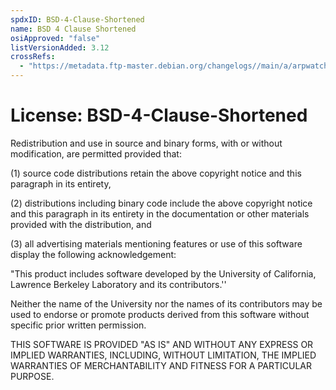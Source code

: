 ```yaml
---
spdxID: BSD-4-Clause-Shortened
name: BSD 4 Clause Shortened
osiApproved: "false"
listVersionAdded: 3.12
crossRefs: 
  - "https://metadata.ftp-master.debian.org/changelogs//main/a/arpwatch/arpwatch_2.1a15-7_copyright"
---
```


# License: BSD-4-Clause-Shortened

Redistribution and use in source and binary forms, with or without modification, are permitted provided that:

(1) source code distributions retain the above copyright notice and this paragraph in its entirety,

(2) distributions including binary code include the above copyright notice and this paragraph in its entirety in the documentation or other materials provided with the distribution, and

(3) all advertising materials mentioning features or use of this software display the following acknowledgement:

"This product includes software developed by the University of California, Lawrence Berkeley Laboratory and its contributors.''

Neither the name of the University nor the names of its contributors may be used to endorse or promote products derived from this software without specific prior written permission.

THIS SOFTWARE IS PROVIDED "AS IS" AND WITHOUT ANY EXPRESS OR IMPLIED WARRANTIES, INCLUDING, WITHOUT LIMITATION, THE IMPLIED WARRANTIES OF MERCHANTABILITY AND FITNESS FOR A PARTICULAR PURPOSE.
